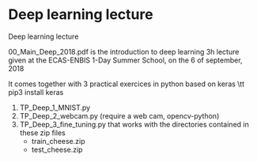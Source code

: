 # Deep learning lecture
Deep learning lecture

00_Main_Deep_2018.pdf
is the introduction to deep learning 3h lecture given at the ECAS-ENBIS 1-Day Summer School, on the 6 of september, 2018

It comes together with 3 practical exercices in python based on keras
\tt pip3 install keras


1. TP_Deep_1_MNIST.py
2. TP_Deep_2_webcam.py (require a web cam, opencv-python)
3. TP_Deep_3_fine_tuning.py
that works with the directories contained in these zip files
   - train_cheese.zip
   - test_cheese.zip
